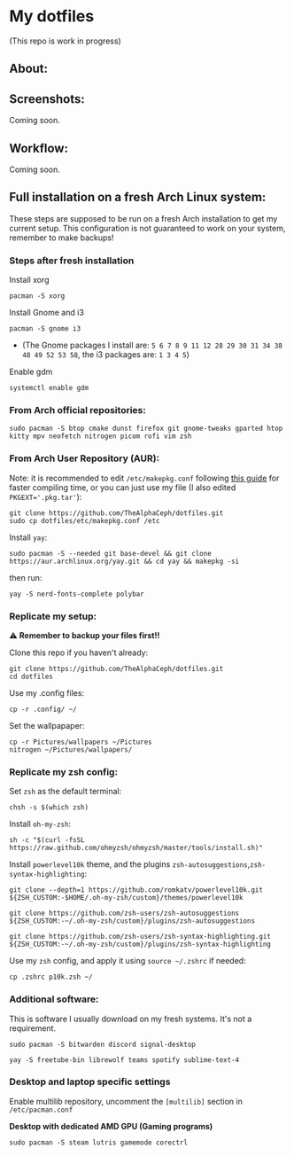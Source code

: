 # My dotfiles
(This repo is work in progress)

## About:


## Screenshots:
Coming soon.

## Workflow:
Coming soon.

## Full installation on a fresh Arch Linux system:
These steps are supposed to be run on a fresh Arch installation to get my current setup. This configuration is not guaranteed to work on your system, remember to make backups!
### Steps after fresh installation
Install xorg
```
pacman -S xorg
```
Install Gnome and i3
```
pacman -S gnome i3
```
- (The Gnome packages I install are: `5 6 7 8 9 11 12 28 29 30 31 34 38 48 49 52 53 58`, the i3 packages are: `1 3 4 5`)

Enable gdm
```
systemctl enable gdm
```

### From Arch official repositories:
```
sudo pacman -S btop cmake dunst firefox git gnome-tweaks gparted htop kitty mpv neofetch nitrogen picom rofi vim zsh
```

### From Arch User Repository (AUR):
Note: it is recommended to edit `/etc/makepkg.conf` following [this guide](https://gist.github.com/beci/c737c89685a667053fe02f986d59ca44) for faster compiling time, or you can just use my file (I also edited `PKGEXT='.pkg.tar'`):
```
git clone https://github.com/TheAlphaCeph/dotfiles.git
sudo cp dotfiles/etc/makepkg.conf /etc
```
Install `yay`:
```
sudo pacman -S --needed git base-devel && git clone https://aur.archlinux.org/yay.git && cd yay && makepkg -si
```
then run:
```
yay -S nerd-fonts-complete polybar 
```

### Replicate my setup:
⚠️ **Remember to backup your files first!!**

Clone this repo if you haven't already:
```
git clone https://github.com/TheAlphaCeph/dotfiles.git
cd dotfiles
```
Use my .config files:
```
cp -r .config/ ~/
```
Set the wallpapaper:
```
cp -r Pictures/wallpapers ~/Pictures
nitrogen ~/Pictures/wallpapers/
```

### Replicate my zsh config:
Set `zsh` as the default terminal:
```
chsh -s $(which zsh)
```
Install `oh-my-zsh`:
```
sh -c "$(curl -fsSL https://raw.github.com/ohmyzsh/ohmyzsh/master/tools/install.sh)"
```
Install `powerlevel10k` theme, and the plugins `zsh-autosuggestions`,`zsh-syntax-highlighting`:
```
git clone --depth=1 https://github.com/romkatv/powerlevel10k.git ${ZSH_CUSTOM:-$HOME/.oh-my-zsh/custom}/themes/powerlevel10k

git clone https://github.com/zsh-users/zsh-autosuggestions ${ZSH_CUSTOM:-~/.oh-my-zsh/custom}/plugins/zsh-autosuggestions

git clone https://github.com/zsh-users/zsh-syntax-highlighting.git ${ZSH_CUSTOM:-~/.oh-my-zsh/custom}/plugins/zsh-syntax-highlighting
```
Use my `zsh` config, and apply it using `source ~/.zshrc` if needed:
```
cp .zshrc p10k.zsh ~/
```

### Additional software:
This is software I usually download on my fresh systems. It's not a requirement.
```
sudo pacman -S bitwarden discord signal-desktop
```
```
yay -S freetube-bin librewolf teams spotify sublime-text-4
```

### Desktop and laptop specific settings
Enable multilib repository, uncomment the `[multilib]` section in `/etc/pacman.conf`

**Desktop with dedicated AMD GPU (Gaming programs)**
```
sudo pacman -S steam lutris gamemode corectrl
```
